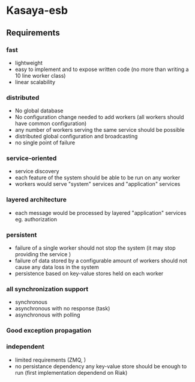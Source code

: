 Kasaya-esb
==========
## Requirements
### fast
 - lightweight
 - easy to implement and to expose written code (no more than writing a 10 line worker class)
 - linear scalability
	
### distributed
 - No global database
 - No configuration change needed to add workers (all workers should have common configuration)
 - any number of workers serving the same service should be possible
 - distributed global configuration and broadcasting
 - no single point of failure

### service-oriented
 - service discovery
 - each feature of the system should be able to be run on any worker
 - workers would serve "system" services and "application" services

### layered architecture
 - each message would be processed by layered "application" services eg. authorization

### persistent
 - failure of a single worker should not stop the system 
 (it may stop providing the service )
 - failure of data stored by a configurable amount of workers should not cause any data loss in the system
 - persistence based on key-value stores held on each worker
	
### all synchronization support
 - synchronous 
 - asynchronous with no response (task)
 - asynchronous with polling

### Good exception propagation
### independent 
 - limited requirements (ZMQ, )
 - no persistance dependency any key-value store should be enough to run (first implementation dependend on Riak)